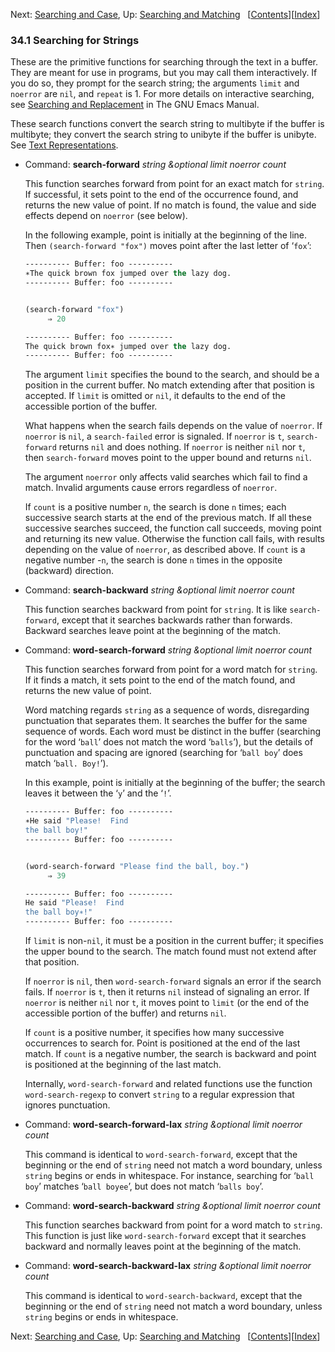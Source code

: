 

Next: [Searching and Case](Searching-and-Case.html), Up: [Searching and Matching](Searching-and-Matching.html)   \[[Contents](index.html#SEC_Contents "Table of contents")]\[[Index](Index.html "Index")]

### 34.1 Searching for Strings

These are the primitive functions for searching through the text in a buffer. They are meant for use in programs, but you may call them interactively. If you do so, they prompt for the search string; the arguments `limit` and `noerror` are `nil`, and `repeat` is 1. For more details on interactive searching, see [Searching and Replacement](https://www.gnu.org/software/emacs/manual/html_node/emacs/Search.html#Search) in The GNU Emacs Manual.

These search functions convert the search string to multibyte if the buffer is multibyte; they convert the search string to unibyte if the buffer is unibyte. See [Text Representations](Text-Representations.html).

*   Command: **search-forward** *string \&optional limit noerror count*

    This function searches forward from point for an exact match for `string`. If successful, it sets point to the end of the occurrence found, and returns the new value of point. If no match is found, the value and side effects depend on `noerror` (see below).

    In the following example, point is initially at the beginning of the line. Then `(search-forward "fox")` moves point after the last letter of ‘`fox`’:

    ```lisp
    ---------- Buffer: foo ----------
    ∗The quick brown fox jumped over the lazy dog.
    ---------- Buffer: foo ----------
    ```

    ```lisp
    ```

    ```lisp
    (search-forward "fox")
         ⇒ 20

    ---------- Buffer: foo ----------
    The quick brown fox∗ jumped over the lazy dog.
    ---------- Buffer: foo ----------
    ```

    The argument `limit` specifies the bound to the search, and should be a position in the current buffer. No match extending after that position is accepted. If `limit` is omitted or `nil`, it defaults to the end of the accessible portion of the buffer.

    What happens when the search fails depends on the value of `noerror`. If `noerror` is `nil`, a `search-failed` error is signaled. If `noerror` is `t`, `search-forward` returns `nil` and does nothing. If `noerror` is neither `nil` nor `t`, then `search-forward` moves point to the upper bound and returns `nil`.

    The argument `noerror` only affects valid searches which fail to find a match. Invalid arguments cause errors regardless of `noerror`.

    If `count` is a positive number `n`, the search is done `n` times; each successive search starts at the end of the previous match. If all these successive searches succeed, the function call succeeds, moving point and returning its new value. Otherwise the function call fails, with results depending on the value of `noerror`, as described above. If `count` is a negative number -`n`, the search is done `n` times in the opposite (backward) direction.

<!---->

*   Command: **search-backward** *string \&optional limit noerror count*

    This function searches backward from point for `string`. It is like `search-forward`, except that it searches backwards rather than forwards. Backward searches leave point at the beginning of the match.

<!---->

*   Command: **word-search-forward** *string \&optional limit noerror count*

    This function searches forward from point for a word match for `string`. If it finds a match, it sets point to the end of the match found, and returns the new value of point.

    Word matching regards `string` as a sequence of words, disregarding punctuation that separates them. It searches the buffer for the same sequence of words. Each word must be distinct in the buffer (searching for the word ‘`ball`’ does not match the word ‘`balls`’), but the details of punctuation and spacing are ignored (searching for ‘`ball boy`’ does match ‘`ball. Boy!`’).

    In this example, point is initially at the beginning of the buffer; the search leaves it between the ‘`y`’ and the ‘`!`’.

    ```lisp
    ---------- Buffer: foo ----------
    ∗He said "Please!  Find
    the ball boy!"
    ---------- Buffer: foo ----------
    ```

    ```lisp
    ```

    ```lisp
    (word-search-forward "Please find the ball, boy.")
         ⇒ 39

    ---------- Buffer: foo ----------
    He said "Please!  Find
    the ball boy∗!"
    ---------- Buffer: foo ----------
    ```

    If `limit` is non-`nil`, it must be a position in the current buffer; it specifies the upper bound to the search. The match found must not extend after that position.

    If `noerror` is `nil`, then `word-search-forward` signals an error if the search fails. If `noerror` is `t`, then it returns `nil` instead of signaling an error. If `noerror` is neither `nil` nor `t`, it moves point to `limit` (or the end of the accessible portion of the buffer) and returns `nil`.

    If `count` is a positive number, it specifies how many successive occurrences to search for. Point is positioned at the end of the last match. If `count` is a negative number, the search is backward and point is positioned at the beginning of the last match.

    Internally, `word-search-forward` and related functions use the function `word-search-regexp` to convert `string` to a regular expression that ignores punctuation.

<!---->

*   Command: **word-search-forward-lax** *string \&optional limit noerror count*

    This command is identical to `word-search-forward`, except that the beginning or the end of `string` need not match a word boundary, unless `string` begins or ends in whitespace. For instance, searching for ‘`ball boy`’ matches ‘`ball boyee`’, but does not match ‘`balls boy`’.

<!---->

*   Command: **word-search-backward** *string \&optional limit noerror count*

    This function searches backward from point for a word match to `string`. This function is just like `word-search-forward` except that it searches backward and normally leaves point at the beginning of the match.

<!---->

*   Command: **word-search-backward-lax** *string \&optional limit noerror count*

    This command is identical to `word-search-backward`, except that the beginning or the end of `string` need not match a word boundary, unless `string` begins or ends in whitespace.

Next: [Searching and Case](Searching-and-Case.html), Up: [Searching and Matching](Searching-and-Matching.html)   \[[Contents](index.html#SEC_Contents "Table of contents")]\[[Index](Index.html "Index")]
